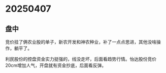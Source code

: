 # 20250407

## 盘中

竞价挂了俩农业股的单子，新农开发和神农种业，补了一点点思进，其他没啥操作，躺平了。

利民股份的控盘资金实力挺强的，线没走坏，后面看趋势行情。怡达股份竞价20cm增加人气，开盘就有资金抄底，后面看反弹。
